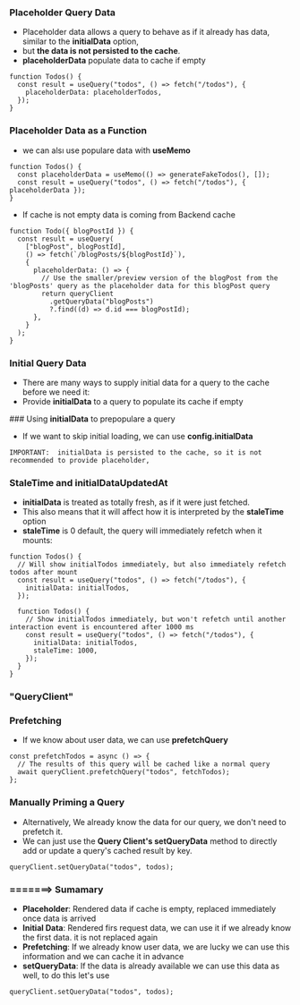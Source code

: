 ### Placeholder Query Data

- Placeholder data allows a query to behave as if it already has data, similar to the **initialData** option,
- but **the data is not persisted to the cache**.
- **placeholderData** populate data to cache if empty

```tsx
function Todos() {
  const result = useQuery("todos", () => fetch("/todos"), {
    placeholderData: placeholderTodos,
  });
}
```

### Placeholder Data as a Function

- we can alsı use populare data with **useMemo**

```tsx
function Todos() {
  const placeholderData = useMemo(() => generateFakeTodos(), []);
  const result = useQuery("todos", () => fetch("/todos"), { placeholderData });
}
```

- If cache is not empty data is coming from Backend cache

```tsx
function Todo({ blogPostId }) {
  const result = useQuery(
    ["blogPost", blogPostId],
    () => fetch(`/blogPosts/${blogPostId}`),
    {
      placeholderData: () => {
        // Use the smaller/preview version of the blogPost from the 'blogPosts' query as the placeholder data for this blogPost query
        return queryClient
          .getQueryData("blogPosts")
          ?.find((d) => d.id === blogPostId);
      },
    }
  );
}
```

### Initial Query Data

- There are many ways to supply initial data for a query to the cache before we need it:
- Provide **initialData** to a query to populate its cache if empty

### Using **initialData** to prepopulare a query

- If we want to skip initial loading, we can use **config.initialData**

```
IMPORTANT:  initialData is persisted to the cache, so it is not recommended to provide placeholder,
```

### **StaleTime** and **initialDataUpdatedAt**

- **initialData** is treated as totally fresh, as if it were just fetched.
- This also means that it will affect how it is interpreted by the **staleTime** option
- **staleTime** is 0 default, the query will immediately refetch when it mounts:

```tsx
function Todos() {
  // Will show initialTodos immediately, but also immediately refetch todos after mount
  const result = useQuery("todos", () => fetch("/todos"), {
    initialData: initialTodos,
  });

  function Todos() {
    // Show initialTodos immediately, but won't refetch until another interaction event is encountered after 1000 ms
    const result = useQuery("todos", () => fetch("/todos"), {
      initialData: initialTodos,
      staleTime: 1000,
    });
  }
}
```

### "QueryClient"

### Prefetching

- If we know about user data, we can use **prefetchQuery**

```tsx
const prefetchTodos = async () => {
  // The results of this query will be cached like a normal query
  await queryClient.prefetchQuery("todos", fetchTodos);
};
```

### Manually Priming a Query

- Alternatively, We already know the data for our query, we don't need to prefetch it.
- We can just use the **Query Client's setQueryData** method to directly add or update a query's cached result by key.

```tsx
queryClient.setQueryData("todos", todos);
```

### =======> Sumamary

- **Placeholder**: Rendered data if cache is empty, replaced immediately once data is arrived
- **Initial Data**: Rendered firs request data, we can use it if we already know the first data. it is not replaced again
- **Prefetching**: If we already know user data, we are lucky we can use this information and we can cache it in advance
- **setQueryData**: If the data is already available we can use this data as well, to do this let's use

```tsx
queryClient.setQueryData("todos", todos);
```
